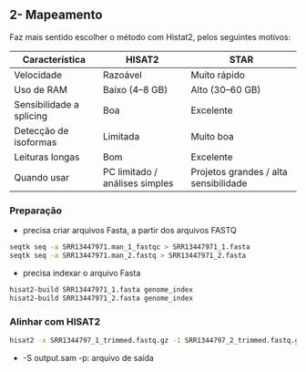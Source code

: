 ## 2- Mapeamento 

Faz mais sentido escolher o método com Histat2, pelos seguintes motivos:

| Característica           | HISAT2                         | STAR                                  |
| ------------------------ | ------------------------------ | ------------------------------------- |
| Velocidade               | Razoável                       | Muito rápido                          |
| Uso de RAM               | Baixo (4–8 GB)                 | Alto (30–60 GB)                       |
| Sensibilidade a splicing | Boa                            | Excelente                             |
| Detecção de isoformas    | Limitada                       | Muito boa                             |
| Leituras longas          | Bom                            | Excelente                             |
| Quando usar              | PC limitado / análises simples | Projetos grandes / alta sensibilidade |

### Preparação<br>

- precisa criar arquivos Fasta, a partir dos arquivos FASTQ
```bash
seqtk seq -a SRR13447971.man_1_fastqc > SRR13447971_1.fasta
seqtk seq -a SRR13447971.man_2.fastq > SRR13447971_2.fasta
``` 
- precisa indexar o arquivo Fasta
```bash 
hisat2-build SRR13447971_1.fasta genome_index
hisat2-build SRR13447971_2.fasta genome_index
```

### Alinhar com HISAT2

```bash
hisat2 -x SRR1344797_1_trimmed.fastq.gz -1 SRR1344797_2_trimmed.fastq.gz -2 sample_R2.fastq -S output.sam -p
```
- -S output.sam -p: arquivo de saída 
